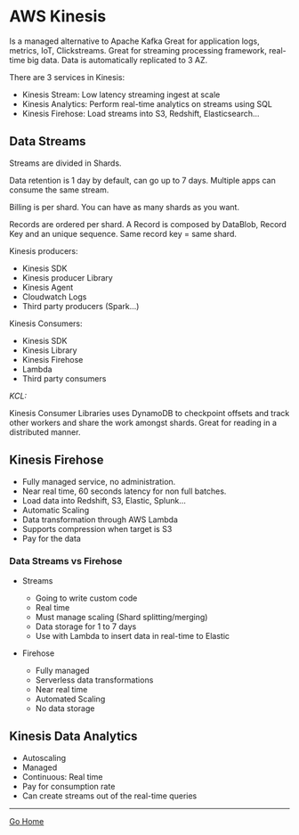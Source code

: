 # AWS Kinesis
Is a managed alternative to Apache Kafka
Great for application logs, metrics, IoT, Clickstreams.
Great for streaming processing framework, real-time big data.
Data is automatically replicated to 3 AZ.

There are 3 services in Kinesis:
- Kinesis Stream: Low latency streaming ingest at scale
- Kinesis Analytics: Perform real-time analytics on streams using SQL
- Kinesis Firehose: Load streams into S3, Redshift, Elasticsearch...

## Data Streams
Streams are divided in Shards.

Data retention is 1 day by default, can go up to 7 days.
Multiple apps can consume the same stream.

Billing is per shard. You can have as many shards as you want.

Records are ordered per shard.
A Record is composed by DataBlob, Record Key and an unique sequence. Same record key = same shard.

Kinesis producers:
- Kinesis SDK
- Kinesis producer Library
- Kinesis Agent
- Cloudwatch Logs
- Third party producers (Spark...)

 Kinesis Consumers:
 - Kinesis SDK
 - Kinesis Library
 - Kinesis Firehose
 - Lambda
 - Third party consumers

 *KCL:*

 Kinesis Consumer Libraries uses DynamoDB to checkpoint offsets and track other workers and share the work amongst shards.
 Great for reading in a distributed manner.

 ## Kinesis Firehose

 - Fully managed service, no administration.
 - Near real time, 60 seconds latency for non full batches.
- Load data into Redshift, S3, Elastic, Splunk...
- Automatic Scaling
- Data transformation through AWS Lambda
- Supports compression when target is S3
- Pay for the data

### Data Streams vs Firehose

- Streams
  - Going to write custom code
  - Real time
  - Must manage scaling (Shard splitting/merging)
  - Data storage for 1 to 7 days
  - Use with Lambda to insert data in real-time to Elastic

- Firehose
  - Fully managed
  - Serverless data transformations
  - Near real time
  - Automated Scaling
  - No data storage


## Kinesis Data Analytics
- Autoscaling
- Managed
- Continuous: Real time
- Pay for consumption rate
- Can create streams out of the real-time queries

---------------
[Go Home](../README.md)